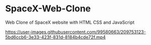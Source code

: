 # SpaceX-Web-Clone
Web Clone of SpaceX website with HTML CSS and JavaScript


https://user-images.githubusercontent.com/99580663/209753123-5bd6ccb6-3e33-423f-831d-8184b4cde72f.mp4

